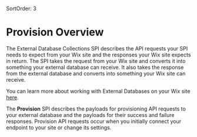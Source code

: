 SortOrder: 3
# Provision Overview
The External Database Collections SPI describes the API requests your SPI needs to expect from your Wix site and the responses your Wix site expects in return. The SPI takes the request from your Wix site and converts it into something your external database can receive. It also takes the response from the external database and converts into something your Wix site can receive.

You can learn more about working with External Databases on your Wix site  [here](https://support.wix.com/en/article/working-with-external-database-collections).

The  **Provision**  SPI describes the payloads for provisioning API requests to your external database and the payloads for their success and failure responses. Provision API requests occur when you initially connect your endpoint to your site or change its settings.
